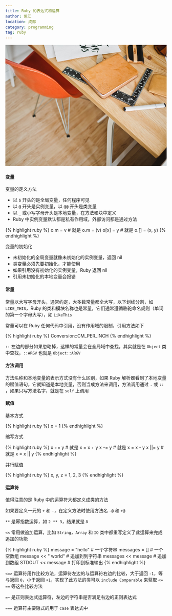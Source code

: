 ```yaml
---
title: Ruby 的表达式和运算
author: 但江
location: 成都
category: programming
tag: ruby
---
```


![Desk](/images/desk.jpg)

#### 变量

变量的定义方法

* 以 `$` 开头的是全局变量，任何程序可见
* 以 `@` 开头是实例变量，以 `@@` 开头是类变量
* 以 `_` 或小写字母开头是本地变量，在方法和块中定义
* Ruby 中实例变量默认都是私有作用域，外部访问都是通过方法

{% highlight ruby %}
o.m = v # 就是 o.m = (v)
o[x] = y # 就是 o.[] = (x, y)
{% endhighlight %}

变量的初始化

* 未初始化的全局变量就像未初始化的实例变量，返回 nil
* 类变量必须先要初始化，才能使用
* 如果引用没有初始化的实例变量，Ruby 返回 nil
* 引用未初始化的本地变量会报错

#### 常量

常量以大写字母开头，通常约定，大多数常量都全大写，以下划线分割，如 `LIKE_THIS`，Ruby 的类和模块名称也是常量，它们通常遵循骆驼命名规则（单词的第一个字母大写），如 `LikeThis`

常量可以在 Ruby 任何代码中引用，没有作用域的限制，引用方法如下

{% highlight ruby %}
Conversion::CM_PER_INCH
{% endhighlight %}

`::` 左边的部分如果忽略掉，这样的常量会在全局域中查找，其实就是在 `Object` 类中查找，`::ARGV` 也就是 `Object::ARGV`

#### 方法调用

方法名称和本地变量的表示方式没有什么区别，如果 Ruby 解析器看到了本地变量的赋值语句，它就知道是本地变量，否则当成方法来调用，方法调用通过 `.` 或 `::` ，如果只写方法名字，就是在 `self` 上调用

#### 赋值

基本方式

{% highlight ruby %}
x = 1
{% endhighlight %}

缩写方式

{% highlight ruby %}
x += y # 就是 x = x + y
x -= y # 就是 x = x - y
x ||= y # 就是 x = x || y
{% endhighlight %}

并行赋值

{% highlight ruby %}
x, y, z = 1, 2, 3
{% endhighlight %}

#### 运算符

值得注意的是 Ruby 中的运算符大都定义成类的方法

如果要定义一元的 `+` 和 `-`，在定义方法时使用方法名 `-@` 和 `+@`

`**` 是幂指数运算，如 `2 ** 3`，结果就是 `8`

`<<` 常用做追加运算，比如 `String`，`Array` 和 `IO` 类中都重写定义了此运算来完成追加的功能

{% highlight ruby %}
message = "hello"        # 一个字符串
messages = []            # 一个空数组
message << " world"      # 追加到到字符串
messages << message      # 追加到数组
STDOUT << message        # 打印到标准输出
{% endhighlight %}

`<=>` 运算符用作比较方法，运算符左边的与运算符右边的比较，大于返回 `-1`，等与返回 `0`，小于返回 `+1`，实现了此方法的类可以 `include Comparable` 来获取 `<=` `==` 等这些比较方法

`=~` 是正则表达式运算符，左边的字符串是否满足右边的正则表达式

`===` 运算符主要隐式的用于 `case` 表达式中
